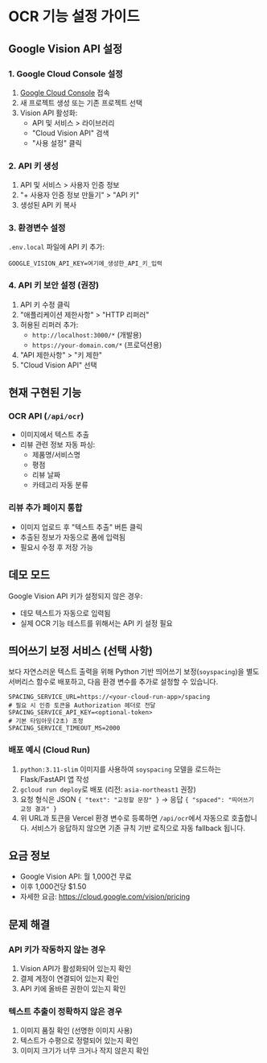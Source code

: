 # OCR 기능 설정 가이드

## Google Vision API 설정

### 1. Google Cloud Console 설정
1. [Google Cloud Console](https://console.cloud.google.com/) 접속
2. 새 프로젝트 생성 또는 기존 프로젝트 선택
3. Vision API 활성화:
   - API 및 서비스 > 라이브러리
   - "Cloud Vision API" 검색
   - "사용 설정" 클릭

### 2. API 키 생성
1. API 및 서비스 > 사용자 인증 정보
2. "+ 사용자 인증 정보 만들기" > "API 키"
3. 생성된 API 키 복사

### 3. 환경변수 설정
`.env.local` 파일에 API 키 추가:
```
GOOGLE_VISION_API_KEY=여기에_생성한_API_키_입력
```

### 4. API 키 보안 설정 (권장)
1. API 키 수정 클릭
2. "애플리케이션 제한사항" > "HTTP 리퍼러"
3. 허용된 리퍼러 추가:
   - `http://localhost:3000/*` (개발용)
   - `https://your-domain.com/*` (프로덕션용)
4. "API 제한사항" > "키 제한"
5. "Cloud Vision API" 선택

## 현재 구현된 기능

### OCR API (`/api/ocr`)
- 이미지에서 텍스트 추출
- 리뷰 관련 정보 자동 파싱:
  - 제품명/서비스명
  - 평점
  - 리뷰 날짜
  - 카테고리 자동 분류

### 리뷰 추가 페이지 통합
- 이미지 업로드 후 "텍스트 추출" 버튼 클릭
- 추출된 정보가 자동으로 폼에 입력됨
- 필요시 수정 후 저장 가능

## 데모 모드
Google Vision API 키가 설정되지 않은 경우:
- 데모 텍스트가 자동으로 입력됨
- 실제 OCR 기능 테스트를 위해서는 API 키 설정 필요

## 띄어쓰기 보정 서비스 (선택 사항)
보다 자연스러운 텍스트 출력을 위해 Python 기반 띄어쓰기 보정(`soyspacing`)을 별도 서버리스 함수로 배포하고, 다음 환경 변수를 추가로 설정할 수 있습니다.

```
SPACING_SERVICE_URL=https://<your-cloud-run-app>/spacing
# 필요 시 인증 토큰을 Authorization 헤더로 전달
SPACING_SERVICE_API_KEY=<optional-token>
# 기본 타임아웃(2초) 조정
SPACING_SERVICE_TIMEOUT_MS=2000
```

### 배포 예시 (Cloud Run)
1. `python:3.11-slim` 이미지를 사용하여 `soyspacing` 모델을 로드하는 Flask/FastAPI 앱 작성
2. `gcloud run deploy`로 배포 (리전: `asia-northeast1` 권장)
3. 요청 형식은 JSON `{ "text": "교정할 문장" }` → 응답 `{ "spaced": "띄어쓰기 교정 결과" }`
4. 위 URL과 토큰을 Vercel 환경 변수로 등록하면 `/api/ocr`에서 자동으로 호출합니다. 서비스가 응답하지 않으면 기존 규칙 기반 로직으로 자동 fallback 됩니다.

## 요금 정보
- Google Vision API: 월 1,000건 무료
- 이후 1,000건당 $1.50
- 자세한 요금: https://cloud.google.com/vision/pricing

## 문제 해결

### API 키가 작동하지 않는 경우
1. Vision API가 활성화되어 있는지 확인
2. 결제 계정이 연결되어 있는지 확인
3. API 키에 올바른 권한이 있는지 확인

### 텍스트 추출이 정확하지 않은 경우
1. 이미지 품질 확인 (선명한 이미지 사용)
2. 텍스트가 수평으로 정렬되어 있는지 확인
3. 이미지 크기가 너무 크거나 작지 않은지 확인
